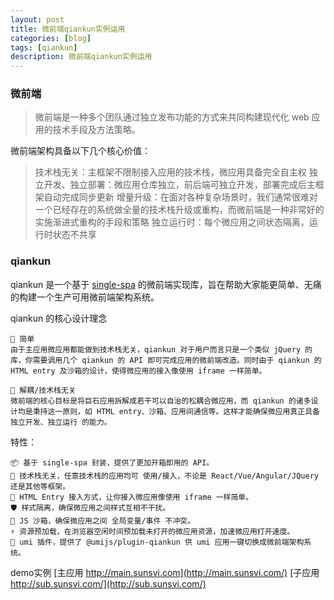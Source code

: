 ```yaml
---
layout: post
title: 微前端qiankun实例运用
categories: [blog]
tags: [qiankun]
description: 微前端qiankun实例运用
---
```


### 微前端

> 微前端是一种多个团队通过独立发布功能的方式来共同构建现代化 web 应用的技术手段及方法策略。

微前端架构具备以下几个核心价值：

> 技术栈无关：主框架不限制接入应用的技术栈，微应用具备完全自主权
> 独立开发、独立部署：微应用仓库独立，前后端可独立开发，部署完成后主框架自动完成同步更新
> 增量升级：在面对各种复杂场景时，我们通常很难对一个已经存在的系统做全量的技术栈升级或重构，而微前端是一种非常好的实施渐进式重构的手段和策略
> 独立运行时：每个微应用之间状态隔离，运行时状态不共享

### qiankun

qiankun 是一个基于 [single-spa](https://zh-hans.single-spa.js.org/docs/getting-started-overview) 的微前端实现库，旨在帮助大家能更简单、无痛的构建一个生产可用微前端架构系统。

qiankun 的核心设计理念

    🥄 简单
    由于主应用微应用都能做到技术栈无关，qiankun 对于用户而言只是一个类似 jQuery 的库，你需要调用几个 qiankun 的 API 即可完成应用的微前端改造。同时由于 qiankun 的 HTML entry 及沙箱的设计，使得微应用的接入像使用 iframe 一样简单。

    🍡 解耦/技术栈无关
    微前端的核心目标是将巨石应用拆解成若干可以自治的松耦合微应用，而 qiankun 的诸多设计均是秉持这一原则，如 HTML entry、沙箱、应用间通信等。这样才能确保微应用真正具备 独立开发、独立运行 的能力。

特性：

    📦 基于 single-spa 封装，提供了更加开箱即用的 API。
    📱 技术栈无关，任意技术栈的应用均可 使用/接入，不论是 React/Vue/Angular/JQuery 还是其他等框架。
    💪 HTML Entry 接入方式，让你接入微应用像使用 iframe 一样简单。
    🛡​ 样式隔离，确保微应用之间样式互相不干扰。
    🧳 JS 沙箱，确保微应用之间 全局变量/事件 不冲突。
    ⚡️ 资源预加载，在浏览器空闲时间预加载未打开的微应用资源，加速微应用打开速度。
    🔌 umi 插件，提供了 @umijs/plugin-qiankun 供 umi 应用一键切换成微前端架构系统。


demo实例 [主应用 http://main.sunsvi.com](http://main.sunsvi.com/) [子应用 http://sub.sunsvi.com/](http://sub.sunsvi.com/)









